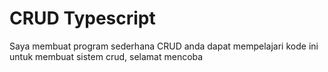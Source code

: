 # CRUD Typescript
Saya membuat program sederhana CRUD anda dapat mempelajari kode ini untuk membuat sistem crud, selamat mencoba
